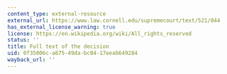 ```yaml
---
content_type: external-resource
external_url: https://www.law.cornell.edu/supremecourt/text/521/844
has_external_license_warning: true
license: https://en.wikipedia.org/wiki/All_rights_reserved
status: ''
title: Full text of the decision
uid: 0f35006c-a675-49da-bc84-17eeab649284
wayback_url: ''
---
```

